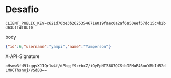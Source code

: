 # Desafio

`CLIENT_PUBLIC_KEY=c621d70be3b2625354671e019faec0a2af6a50eef57dc15c4b2bd63bffdf0bf0`

body

```json
{"id":6,"username":"yampi","name":"Yamperson"}
```

X-API-Signature

`oHsmw3fd91zgqvXJ1Qr1w4f/dPbgjY9z+bxZ/iOyFpNT36O7QCStb9EMuP46ooYMbId52dLMKCThsnoj/VSdBQ==`
